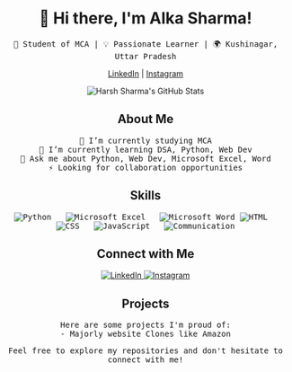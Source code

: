 <h1 align="center">👋 Hi there, I'm Alka Sharma!</h1>
<p align="center">
  <samp>
    🚀 Student of MCA | 💡 Passionate Learner | 🌍 Kushinagar, Uttar Pradesh 
  </samp>
</p>

<p align="center">
  <a href="">LinkedIn</a> |
  <a href="">Instagram</a>
</p>

<p align="center">
  <img src="https://github-readme-stats.vercel.app/api?username=06alkasharma&show_icons=true&theme=radical" alt="Harsh Sharma's GitHub Stats">
</p>

<h2 align="center">About Me</h2>
<p align="center">
  <samp>
    🔭 I’m currently studying MCA<br>
    🌱 I’m currently learning DSA, Python, Web Dev<br>
    💬 Ask me about Python, Web Dev, Microsoft Excel, Word<br>
    ⚡ Looking for collaboration opportunities<br>
  </samp>
</p>

<h2 align="center">Skills</h2>
<p align="center">
  <samp>
    <img src="https://img.icons8.com/color/48/000000/python.png" alt="Python">&nbsp;&nbsp;
   <img src="https://img.icons8.com/color/48/000000/microsoft-excel-2019.png" alt="Microsoft Excel">&nbsp;&nbsp;
    <img src="https://img.icons8.com/color/48/000000/microsoft-word-2019.png" alt="Microsoft Word">
     <img src="https://img.icons8.com/color/48/000000/html-5.png" alt="HTML">&nbsp;&nbsp;
    <img src="https://img.icons8.com/color/48/000000/css3.png" alt="CSS">&nbsp;&nbsp;
    <img src="https://img.icons8.com/color/48/000000/javascript.png" alt="JavaScript">&nbsp;&nbsp;
    <img src="https://img.icons8.com/color/48/000000/communication.png" alt="Communication">
  </samp>
</p>

<h2 align="center">Connect with Me</h2>
<p align="center">
  <a href="">
    <img src="https://img.shields.io/badge/LinkedIn-0A66C2?style=for-the-badge&logo=LinkedIn&logoColor=white" alt="LinkedIn">
  </a>
  <a href="">
    <img src="https://img.shields.io/badge/Instagram-E4405F?style=for-the-badge&logo=Instagram&logoColor=white" alt="Instagram">
  </a>
</p>

<h2 align="center">Projects</h2>
<p align="center">
  <samp>
    Here are some projects I'm proud of:<br>
    - Majorly website Clones like Amazon
  </samp>
</p>
<p align="center">
  <samp>
    Feel free to explore my repositories and don't hesitate to connect with me!
  </samp>
</p>

